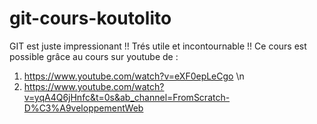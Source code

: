 # git-cours-koutolito

GIT est juste impressionant !! 
Trés utile et incontournable !!
Ce cours est possible grâce au cours sur youtube de : 
1.  https://www.youtube.com/watch?v=eXF0epLeCgo \n
1.  https://www.youtube.com/watch?v=yqA4Q6jHnfc&t=0s&ab_channel=FromScratch-D%C3%A9veloppementWeb
